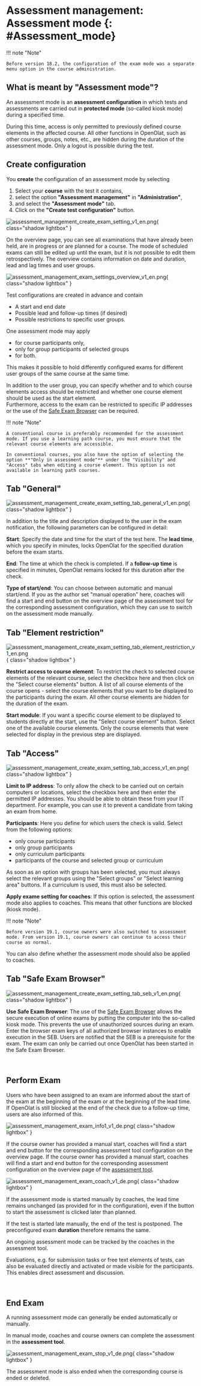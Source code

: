 # Assessment management: Assessment mode {: #Assessment_mode}

!!! note "Note"

    Before version 18.2, the configuration of the exam mode was a separate menu option in the course administration.

## What is meant by "Assessment mode"?

An assessment mode is an **assessment configuration** in which tests and assessments are carried out in **protected mode** (so-called kiosk mode) during a specified time.

During this time, access is only permitted to previously defined course elements in the affected course. All other functions in OpenOlat, such as other courses, groups, notes, etc., are hidden during the duration of the assessment mode. Only a logout is possible during the test.

## Create configuration

You **create** the configuration of an assessment mode by selecting

1. Select your **course** with the test it contains,
2. select the option **"Assessment management"** in **"Administration"**,
3. and select the **"Assessment mode"** tab.
4. Click on the **"Create test configuration"** button.

![assessment_management_create_exam_setting_v1_en.png](assets/assessment_management_create_exam_setting_v1_en.png){ class="shadow lightbox" }

On the overview page, you can see all examinations that have already been held, are in progress or are planned for a course. The mode of scheduled exams can still be edited up until the exam, but it is not possible to edit them retrospectively. The overview contains information on date and duration, lead and lag times and user groups.

![assessment_management_exam_settings_overview_v1_en.png](assets/assessment_management_exam_settings_overview_v1_en.png){ class="shadow lightbox" }

Test configurations are created in advance and contain

* A start and end date
* Possible lead and follow-up times (if desired)
* Possible restrictions to specific user groups.

One assessment mode may apply

* for course participants only,
* only for group participants of selected groups
* for both.

This makes it possible to hold differently configured exams for different user groups of the same course at the same time.

In addition to the user group, you can specify whether and to which course elements access should be restricted and whether one course element should be used as the start element.<br>
Furthermore, access to the exam can be restricted to specific IP addresses or the use of the [Safe Exam Browser](http://www.safeexambrowser.org) can be required.

!!! note "Note"

    A conventional course is preferably recommended for the assessment mode. If you use a learning path course, you must ensure that the relevant course elements are accessible.

    In conventional courses, you also have the option of selecting the option **"Only in assessment mode"** under the "Visibility" and "Access" tabs when editing a course element. This option is not available in learning path courses.

## Tab "General"

![assessment_management_create_exam_setting_tab_general_v1_en.png](assets/assessment_management_create_exam_setting_tab_general_v1_en.png){ class="shadow lightbox" }

In addition to the title and description displayed to the user in the exam notification, the following parameters can be configured in detail:

**Start**: Specify the date and time for the start of the test here. The **lead time**, which you specify in minutes, locks OpenOlat for the specified duration before the exam starts.

**End**: The time at which the check is completed. If a **follow-up time** is specified in minutes, OpenOlat remains locked for this duration after the check.

**Type of start/end**: You can choose between automatic and manual start/end. If you as the author set "manual operation" here, coaches will find a start and end button on the overview page of the assessment tool for the corresponding assessment configuration, which they can use to switch on the assessment mode manually.

## Tab "Element restriction"

![assessment_management_create_exam_setting_tab_element_restriction_v1_en.png](assets/assessment_management_create_exam_setting_tab_element_restriction_v1_en.png){ class="shadow lightbox" }

**Restrict access to course element**: To restrict the check to selected course elements of the relevant course, select the checkbox here and then click on the "Select course elements" button. A list of all course elements of the course opens - select the course elements that you want to be displayed to the participants during the exam. All other course elements are hidden for the duration of the exam.

**Start module**: If you want a specific course element to be displayed to students directly at the start, use the "Select course element" button. Select one of the available course elements. Only the course elements that were selected for display in the previous step are displayed.

## Tab "Access"

![assessment_management_create_exam_setting_tab_access_v1_en.png](assets/assessment_management_create_exam_setting_tab_access_v1_en.png){ class="shadow lightbox" }

**Limit to IP address**: To only allow the check to be carried out on certain computers or locations, select the checkbox here and then enter the permitted IP addresses. You should be able to obtain these from your IT department. For example, you can use it to prevent a candidate from taking an exam from home.

**Participants**: Here you define for which users the check is valid. Select from the following options:

* only course participants
* only group participants
* only curriculum participants
* participants of the course and selected group or curriculum

As soon as an option with groups has been selected, you must always select the relevant groups using the "Select groups" or "Select learning area" buttons. If a curriculum is used, this must also be selected.

**Apply exame setting for coaches**:
If this option is selected, the assessment mode also applies to coaches. This means that other functions are blocked (kiosk mode).

!!! note "Note"

    Before version 19.1, course owners were also switched to assessment mode. From version 19.1, course owners can continue to access their course as normal. 

You can also define whether the assessment mode should also be applied to coaches.

## Tab "Safe Exam Browser"

![assessment_management_create_exam_setting_tab_seb_v1_en.png](assets/assessment_management_create_exam_setting_tab_seb_v1_en.png){ class="shadow lightbox" }

**Use Safe Exam Browser**: The use of the [Safe Exam Browser](http://www.safeexambrowser.org) allows the secure execution of online exams by putting the computer into the so-called kiosk mode. This prevents the use of unauthorized sources during an exam. Enter the browser exam keys of all authorized browser instances to enable execution in the SEB. Users are notified that the SEB is a prerequisite for the exam. The exam can only be carried out once OpenOlat has been started in the Safe Exam Browser.

<br>

## Perform Exam

Users who have been assigned to an exam are informed about the start of the exam at the beginning of the exam or at the beginning of the lead time. If OpenOlat is still blocked at the end of the check due to a follow-up time, users are also informed of this.

![assessment_management_exam_info1_v1_de.png](assets/assessment_management_exam_info1_v1_de.png){ class="shadow lightbox" }

If the course owner has provided a manual start, coaches will find a start and end button for the corresponding assessment tool configuration on the overview page. If the course owner has provided a manual start, coaches will find a start and end button for the corresponding assessment configuration on the overview page of the [assessment tool](Assessment_tool_overview.md). 

![assessment_management_exam_coach_v1_de.png](assets/assessment_management_exam_coach_v1_de.png){ class="shadow lightbox" }

If the assessment mode is started manually by coaches, the lead time remains unchanged (as provided for in the configuration), even if the button to start the assessment is clicked later than planned.

If the test is started late manually, the end of the test is postponed.  The preconfigured exam **duration** therefore remains the same.

An ongoing assessment mode can be tracked by the coaches in the assessment tool.

Evaluations, e.g. for submission tasks or free text elements of tests, can also be evaluated directly and activated or made visible for the participants. This enables direct assessment and discussion.

<br>

## End Exam

A running assessment mode can generally be ended automatically or manually.

In manual mode, coaches and course owners can complete the assessment in the **assessment tool**.

![assessment_management_exam_stop_v1_de.png](assets/assessment_management_exam_stop_v1_de.png){ class="shadow lightbox" }

The assessment mode is also ended when the corresponding course is ended or deleted.



